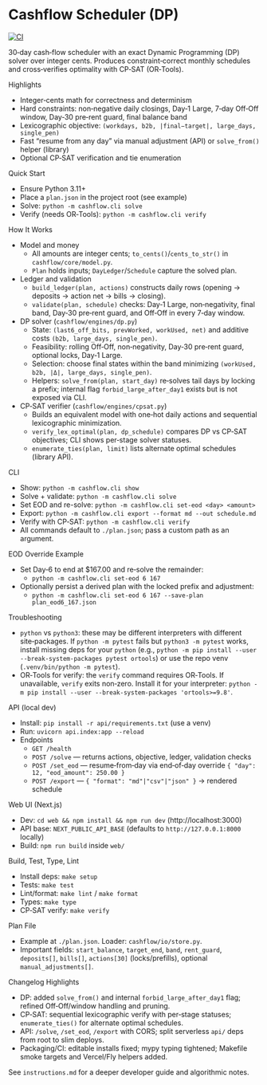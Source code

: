 # Cashflow Scheduler (DP)

[![CI](https://github.com/SpacePlushy/cashflow-scheduler/actions/workflows/ci.yml/badge.svg)](https://github.com/SpacePlushy/cashflow-scheduler/actions)

30‑day cash‑flow scheduler with an exact Dynamic Programming (DP) solver over integer cents. Produces constraint‑correct monthly schedules and cross‑verifies optimality with CP‑SAT (OR‑Tools).

Highlights

- Integer‑cents math for correctness and determinism
- Hard constraints: non‑negative daily closings, Day‑1 Large, 7‑day Off‑Off window, Day‑30 pre‑rent guard, final balance band
- Lexicographic objective: `(workdays, b2b, |final−target|, large_days, single_pen)`
- Fast “resume from any day” via manual adjustment (API) or `solve_from()` helper (library)
- Optional CP‑SAT verification and tie enumeration

Quick Start

- Ensure Python 3.11+
- Place a `plan.json` in the project root (see example)
- Solve: `python -m cashflow.cli solve`
- Verify (needs OR‑Tools): `python -m cashflow.cli verify`

How It Works

- Model and money
  - All amounts are integer cents; `to_cents()`/`cents_to_str()` in `cashflow/core/model.py`.
  - `Plan` holds inputs; `DayLedger`/`Schedule` capture the solved plan.
- Ledger and validation
  - `build_ledger(plan, actions)` constructs daily rows (opening → deposits → action net → bills → closing).
  - `validate(plan, schedule)` checks: Day‑1 Large, non‑negativity, final band, Day‑30 pre‑rent guard, and Off‑Off in every 7‑day window.
- DP solver (`cashflow/engines/dp.py`)
  - State: `(last6_off_bits, prevWorked, workUsed, net)` and additive costs `(b2b, large_days, single_pen)`.
  - Feasibility: rolling Off‑Off, non‑negativity, Day‑30 pre‑rent guard, optional locks, Day‑1 Large.
  - Selection: choose final states within the band minimizing `(workUsed, b2b, |Δ|, large_days, single_pen)`.
  - Helpers: `solve_from(plan, start_day)` re‑solves tail days by locking a prefix; internal flag `forbid_large_after_day1` exists but is not exposed via CLI.
- CP‑SAT verifier (`cashflow/engines/cpsat.py`)
  - Builds an equivalent model with one‑hot daily actions and sequential lexicographic minimization.
  - `verify_lex_optimal(plan, dp_schedule)` compares DP vs CP‑SAT objectives; CLI shows per‑stage solver statuses.
  - `enumerate_ties(plan, limit)` lists alternate optimal schedules (library API).

CLI

- Show: `python -m cashflow.cli show`
- Solve + validate: `python -m cashflow.cli solve`
- Set EOD and re-solve: `python -m cashflow.cli set-eod <day> <amount>`
- Export: `python -m cashflow.cli export --format md --out schedule.md`
- Verify with CP‑SAT: `python -m cashflow.cli verify`
- All commands default to `./plan.json`; pass a custom path as an argument.

EOD Override Example

- Set Day‑6 to end at $167.00 and re‑solve the remainder:
  - `python -m cashflow.cli set-eod 6 167`
- Optionally persist a derived plan with the locked prefix and adjustment:
  - `python -m cashflow.cli set-eod 6 167 --save-plan plan_eod6_167.json`

Troubleshooting

- `python` vs `python3`: these may be different interpreters with different site‑packages. If `python -m pytest` fails but `python3 -m pytest` works, install missing deps for your `python` (e.g., `python -m pip install --user --break-system-packages pytest ortools`) or use the repo venv (`.venv/bin/python -m pytest`).
- OR‑Tools for verify: the `verify` command requires OR‑Tools. If unavailable, `verify` exits non‑zero. Install it for your interpreter: `python -m pip install --user --break-system-packages 'ortools>=9.8'`.

API (local dev)

- Install: `pip install -r api/requirements.txt` (use a venv)
- Run: `uvicorn api.index:app --reload`
- Endpoints
  - `GET /health`
  - `POST /solve` — returns actions, objective, ledger, validation checks
  - `POST /set_eod` — resume‑from‑day via end‑of‑day override `{ "day": 12, "eod_amount": 250.00 }`
  - `POST /export` — `{ "format": "md"|"csv"|"json" }` → rendered schedule

Web UI (Next.js)

- Dev: `cd web && npm install && npm run dev` (http://localhost:3000)
- API base: `NEXT_PUBLIC_API_BASE` (defaults to `http://127.0.0.1:8000` locally)
- Build: `npm run build` inside `web/`

Build, Test, Type, Lint

- Install deps: `make setup`
- Tests: `make test`
- Lint/format: `make lint` / `make format`
- Types: `make type`
- CP‑SAT verify: `make verify`

Plan File

- Example at `./plan.json`. Loader: `cashflow/io/store.py`.
- Important fields: `start_balance`, `target_end`, `band`, `rent_guard`, `deposits[]`, `bills[]`, `actions[30]` (locks/prefills), optional `manual_adjustments[]`.

Changelog Highlights

- DP: added `solve_from()` and internal `forbid_large_after_day1` flag; refined Off‑Off/window handling and pruning.
- CP‑SAT: sequential lexicographic verify with per‑stage statuses; `enumerate_ties()` for alternate optimal schedules.
- API: `/solve`, `/set_eod`, `/export` with CORS; split serverless `api/` deps from root to slim deploys.
- Packaging/CI: editable installs fixed; mypy typing tightened; Makefile smoke targets and Vercel/Fly helpers added.

See `instructions.md` for a deeper developer guide and algorithmic notes.
